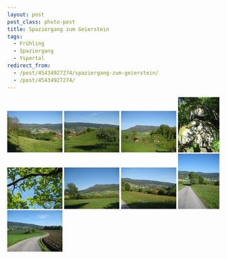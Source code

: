 ```yaml
---
layout: post
post_class: photo-post
title: Spaziergang zum Geierstein
tags:
  - Frühling
  - Spaziergang
  - Yspertal
redirect_from:
  - /post/45434927274/spaziergang-zum-geierstein/
  - /post/45434927274/
---
```

[![](/photos/2011-05-06-01-th.jpg)](/photos/2011-05-06-01-hd.jpg)
[![](/photos/2011-05-06-02-th.jpg)](/photos/2011-05-06-02-hd.jpg)
[![](/photos/2011-05-06-03-th.jpg)](/photos/2011-05-06-03-hd.jpg)
[![](/photos/2011-05-06-04-th.jpg)](/photos/2011-05-06-04-hd.jpg)
[![](/photos/2011-05-06-05-th.jpg)](/photos/2011-05-06-05-hd.jpg)
[![](/photos/2011-05-06-06-th.jpg)](/photos/2011-05-06-06-hd.jpg)
[![](/photos/2011-05-06-07-th.jpg)](/photos/2011-05-06-07-hd.jpg)
[![](/photos/2011-05-06-08-th.jpg)](/photos/2011-05-06-08-hd.jpg)
[![](/photos/2011-05-06-09-th.jpg)](/photos/2011-05-06-09-hd.jpg)
